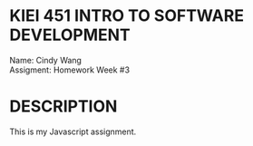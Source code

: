# KIEI 451 INTRO TO SOFTWARE DEVELOPMENT
Name: Cindy Wang  
Assigment: Homework Week #3

# DESCRIPTION
This is my Javascript assignment.
